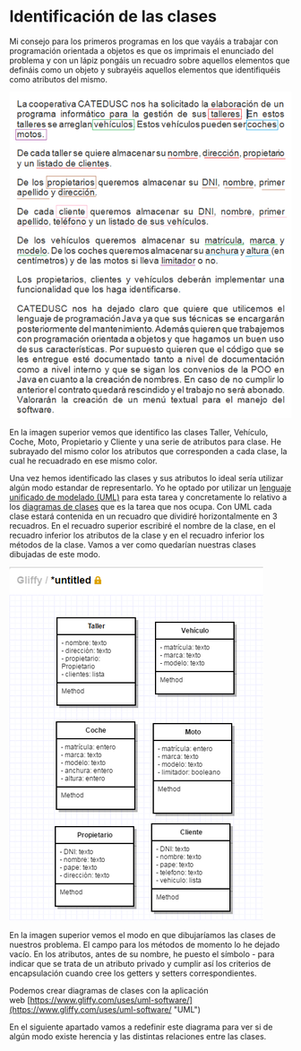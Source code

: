 # Identificación de las clases

Mi consejo para los primeros programas en los que vayáis a trabajar con programación orientada a objetos es que os imprimais el enunciado del problema y con un lápiz pongáis un recuadro sobre aquellos elementos que defináis como un objeto y subrayéis aquellos elementos que identifiquéis como atributos del mismo.


![Identificando clases en el enunciado](img/Modulo4IdentificacionDeLasClases.png "Identificando clases en el enunciado")


En la imagen superior vemos que identifico las clases Taller, Vehículo, Coche, Moto, Propietario y Cliente y una serie de atributos para clase. He subrayado del mismo color los atributos que corresponden a cada clase, la cual he recuadrado en ese mismo color.

Una vez hemos identificado las clases y sus atributos lo ideal sería utilizar algún modo estandar de representarlo. Yo he optado por utilizar un [lenguaje unificado de modelado (UML)](https://es.wikipedia.org/wiki/Lenguaje_unificado_de_modelado "UML") para esta tarea y concretamente lo relativo a los [diagramas de clases](https://es.wikipedia.org/wiki/Diagrama_de_clases "Diagramas de clases") que es la tarea que nos ocupa. Con UML cada clase estará contenida en un recuadro que dividiré horizontalmente en 3 recuadros. En el recuadro superior escribiré el nombre de la clase, en el recuadro inferior los atributos de la clase y en el recuadro inferior los métodos de la clase. Vamos a ver como quedarían nuestras clases dibujadas de este modo.


![Diagrama de clases](img/Modulo4DiagramaClases.png "Diagrama de clases")


En la imagen superior vemos el modo en que dibujaríamos las clases de nuestros problema. El campo para los métodos de momento lo he dejado vacío. En los atributos, antes de su nombre, he puesto el símbolo - para indicar que se trata de un atributo privado y cumplir así los criterios de encapsulación cuando cree los getters y setters correspondientes. 

Podemos crear diagramas de clases con la aplicación web [https://www.gliffy.com/uses/uml-software/](https://www.gliffy.com/uses/uml-software/ "UML")

En el siguiente apartado vamos a redefinir este diagrama para ver si de algún modo existe herencia y las distintas relaciones entre las clases.

